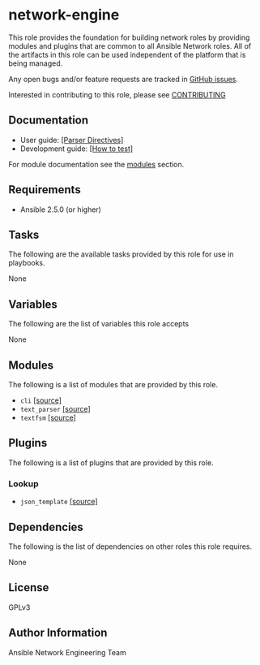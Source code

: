# network-engine

This role provides the foundation for building network roles by providing
modules and plugins that are common to all Ansible Network roles.  All of
the artifacts in this role can be used independent of the platform that is
being managed.

Any open bugs and/or feature requests are tracked in [GitHub issues](../../issues).

Interested in contributing to this role, please see [CONTRIBUTING](CONTRIBUTING.md)

## Documentation

* User guide: [[Parser Directives]](docs/directives/parser_directives.md)
* Development guide: [[How to test]](docs/tests/test_guide.md)

For module documentation see the [modules](#modules) section.

## Requirements

* Ansible 2.5.0 (or higher)

## Tasks

The following are the available tasks provided by this role for use in
playbooks.

None

## Variables

The following are the list of variables this role accepts

None

## Modules

The following is a list of modules that are provided by this role.

* `cli` [[source]](action_plugin/cli.py)
* `text_parser` [[source]](library/text_parser.py)
* `textfsm` [[source]](library/textfsm.py)

## Plugins

The following is a list of plugins that are provided by this role.

### Lookup

* `json_template` [[source]](lookup_plugins/json_template.py)

## Dependencies

The following is the list of dependencies on other roles this role requires.

None

## License

GPLv3

## Author Information

Ansible Network Engineering Team
